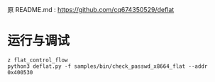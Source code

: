 原 README.md : https://github.com/cq674350529/deflat
# 运行与调试
```shell
z flat_control_flow
python3 deflat.py -f samples/bin/check_passwd_x8664_flat --addr 0x400530
```



